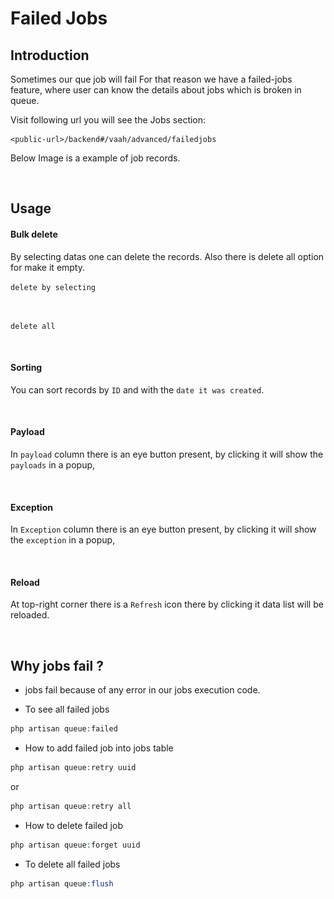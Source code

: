 # Failed Jobs

## Introduction

Sometimes our que job will fail For that reason we have a failed-jobs feature, where user can know the details about jobs which is broken in queue.

Visit following url you will see the Jobs section:

```http request
<public-url>/backend#/vaah/advanced/failedjobs
```

Below Image is a example of job records.

<img :src="/images/failedjobs-1.png">

## Usage

#### Bulk delete

By selecting datas one can delete the records. Also there is delete all option for make it empty.

```delete by selecting```

<img :src="/images/failedjobs-2.png">

```delete all```

<img :src="/images/failedjobs-3.png">

#### Sorting
You can sort records by `ID` and with the `date it was created`.

<img :src="/images/failedjobs-4.png">

#### Payload
In `payload` column there is an eye button present, by clicking it will show the `payloads` in a popup,

<img :src="/images/failedjobs-5.png">

#### Exception
In `Exception` column there is an eye button present, by clicking it will show the `exception` in a popup,

<img :src="/images/failedjobs-6.png">

#### Reload
At top-right corner there is a `Refresh` icon there by clicking it data list will be reloaded.

<img :src="/images/failedjobs-7.png">

## Why jobs fail ?

- jobs fail because of any error in our jobs execution code.

- To see all failed jobs
```php
php artisan queue:failed
```
- How to add failed job into jobs table
```php
php artisan queue:retry uuid
``` 
or 
```php
php artisan queue:retry all
```
- How to delete failed job 
```php
php artisan queue:forget uuid
```
- To delete all failed jobs 
```php
php artisan queue:flush
```
